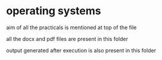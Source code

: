 # operating systems

aim of all the practicals is mentioned at top of the file

all the docx and pdf files are present in this folder

output generated after execution is also present in this folder
